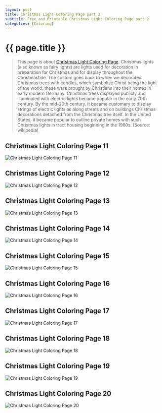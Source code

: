```yaml
---
layout: post
title: Christmas Light Coloring Page part 2
subtitle: Free and Printable Christmas Light Coloring Page part 2
categoties: [Coloring]
---
```

{{ page.title }}
================
> This page is about [Christmas Light Coloring Page](https://hoanghabelle.github.io/). Christmas lights (also known as fairy lights) are lights used for decoration in preparation for Christmas and for display throughout the Christmastide. The custom goes back to when we decorated Christmas trees with candles, which symbolize Christ being the light of the world; these were brought by Christians into their homes in early modern Germany. Christmas trees displayed publicly and illuminated with electric lights became popular in the early 20th century. By the mid-20th century, it became customary to display strings of electric lights as along streets and on buildings Christmas decorations detached from the Christmas tree itself. In the United States, it became popular to outline private homes with such Christmas lights in tract housing beginning in the 1960s. (Source: wikipedia)

## Christmas Light Coloring Page 11
![Christmas Light Coloring Page 11](https://hoanghabelle.github.io/images/Christmas-Light-Coloring-Page%20(11).jpg "Christmas Light Coloring Page 11")

## Christmas Light Coloring Page 12
![Christmas Light Coloring Page 12](https://hoanghabelle.github.io/images/Christmas-Light-Coloring-Page%20(12).jpg "Christmas Light Coloring Page 12")

## Christmas Light Coloring Page 13
![Christmas Light Coloring Page 13](https://hoanghabelle.github.io/images/Christmas-Light-Coloring-Page%20(13).jpg "Christmas Light Coloring Page 13")

## Christmas Light Coloring Page 14
![Christmas Light Coloring Page 14](https://hoanghabelle.github.io/images/Christmas-Light-Coloring-Page%20(14).jpg "Christmas Light Coloring Page 14")

<script async src="//pagead2.googlesyndication.com/pagead/js/adsbygoogle.js"></script><ins class="adsbygoogle" style="display:block" data-ad-format="fluid" data-ad-layout-key="-8i+1w-dq+e9+ft" data-ad-client="ca-pub-6753140515841889" data-ad-slot="6190446671"></ins> <script> (adsbygoogle = window.adsbygoogle || []).push({}); </script>

## Christmas Light Coloring Page 15
![Christmas Light Coloring Page 15](https://hoanghabelle.github.io/images/Christmas-Light-Coloring-Page%20(15).jpg "Christmas Light Coloring Page 15")

## Christmas Light Coloring Page 16
![Christmas Light Coloring Page 16](https://hoanghabelle.github.io/images/Christmas-Light-Coloring-Page%20(16).jpg "Christmas Light Coloring Page 16")

## Christmas Light Coloring Page 17
![Christmas Light Coloring Page 17](https://hoanghabelle.github.io/images/Christmas-Light-Coloring-Page%20(17).jpg "Christmas Light Coloring Page 17")

## Christmas Light Coloring Page 18
![Christmas Light Coloring Page 18](https://hoanghabelle.github.io/images/Christmas-Light-Coloring-Page%20(18).jpg "Christmas Light Coloring Page 18")

<script async src="//pagead2.googlesyndication.com/pagead/js/adsbygoogle.js"></script><ins class="adsbygoogle" style="display:block" data-ad-format="fluid" data-ad-layout-key="-8i+1w-dq+e9+ft" data-ad-client="ca-pub-6753140515841889" data-ad-slot="6190446671"></ins> <script> (adsbygoogle = window.adsbygoogle || []).push({}); </script>

## Christmas Light Coloring Page 19
![Christmas Light Coloring Page 19](https://hoanghabelle.github.io/images/Christmas-Light-Coloring-Page%20(19).jpg "Christmas Light Coloring Page 19")

## Christmas Light Coloring Page 20
![Christmas Light Coloring Page 20](https://hoanghabelle.github.io/images/Christmas-Light-Coloring-Page%20(20).jpg "Christmas Light Coloring Page 20")

